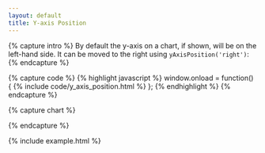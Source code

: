 ```yaml
---
layout: default
title: Y-axis Position
---
```


{% capture intro %}
By default the y-axis on a chart, if shown, will be on the left-hand side. It
can be moved to the right using `yAxisPosition('right')`:
{% endcapture %}


{% capture code %}
{% highlight javascript %}
window.onload = function() {
{% include code/y_axis_position.html %}
};
{% endhighlight %}
{% endcapture %}


{% capture chart %}
<div class="pub">
    <div id="chart-yaxis-position-1"> </div>
</div>
<div class="pub">
    <div id="chart-yaxis-position-2"> </div>
</div>
<script>
loadstack.push(function(win){
    {% include code/y_axis_position.html %}
});
</script>
{% endcapture %}

{% include example.html %}
